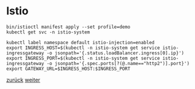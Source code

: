 Istio
===

```
bin/istioctl manifest apply --set profile=demo
kubectl get svc -n istio-system
```
```
kubectl label namespace default istio-injection=enabled
export INGRESS_HOST=$(kubectl -n istio-system get service istio-ingressgateway -o jsonpath='{.status.loadBalancer.ingress[0].ip}')
export INGRESS_PORT=$(kubectl -n istio-system get service istio-ingressgateway -o jsonpath='{.spec.ports[?(@.name=="http2")].port}')
export GATEWAY_URL=$INGRESS_HOST:$INGRESS_PORT
```

[zurück](https://github.com/JohnnyW74/DevOpsCon2019/blob/master/doc/06-metallb.md) [weiter](https://github.com/JohnnyW74/DevOpsCon2019/blob/master/doc/08-examples.md)
